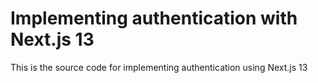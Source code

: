 # Implementing authentication with Next.js 13

This is the source code for implementing authentication using Next.js 13

